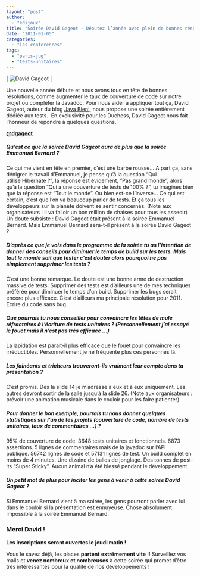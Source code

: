 ```yaml
---
layout: "post"
author: 
  - "edijoux"
title: "Soirée David Gageot – Débutez l’année avec plein de bonnes résolutions"
date: "2011-01-05"
categories: 
  - "les-conferences"
tags: 
  - "paris-jug"
  - "tests-unitaires"
---
```


| ![David Gageot](/assets/2011/01/2011-01-05-soiree-david-gageot-debutez-lannee-avec-plein-de-bonnes-resolutions/davidGageot-h114.jpg "David Gageot") |

Une nouvelle année débute et nous avons tous en tête de bonnes résolutions, comme augmenter le taux de couverture de code sur notre projet ou compléter la Javadoc. Pour nous aider à appliquer tout ça, David Gageot, auteur du blog [Java Bien!](http://blog.javabien.net/), nous propose une soirée entièrement dédiée aux tests.  En exclusivité pour les Duchess, David Gageot nous fait l’honneur de répondre à quelques questions.

[**@dgageot**](http://twitter.com/dgageot "Follow Olivier on Twitter")

##### Qu’est ce que la soirée David Gageot aura de plus que la soirée Emmanuel Bernard ?

Ce qui me vient en tête en premier, c’est une barbe rousse… A part ça, sans dénigrer le travail d’Emmanuel, je pense qu’à la question “Qui utilise Hibernate ?”, la réponse est évidement, ”Pas grand monde”, alors qu’à la question “Qui a une couverture de tests de 100% ?”, tu imagines bien que la réponse est “Tout le monde”. Ou bien est-ce l’inverse… Ce qui est certain, c’est que l’on va beaucoup parler de tests. Et ça tous les développeurs sur la planète doivent se sentir concernés. (Note aux organisateurs : il va falloir un bon million de chaises pour tous les asseoir) Un doute subsiste : David Gageot était présent à la soirée Emmanuel Bernard. Mais Emmanuel Bernard sera-t-il présent à la soirée David Gageot ?

##### D’après ce que je vois dans le programme de la soirée tu as l’intention de donner des conseils pour diminuer le temps de build sur les tests. Mais tout le monde sait que tester c’est douter alors pourquoi ne pas simplement supprimer les tests ?

C’est une bonne remarque. Le doute est une bonne arme de destruction massive de tests. Supprimer des tests est d’ailleurs une de mes techniques préférée pour diminuer le temps d’un build. Supprimer les bugs serait encore plus efficace. C’est d’ailleurs ma principale résolution pour 2011. Ecrire du code sans bug.

##### Que pourrais tu nous conseiller pour convaincre les têtes de mule réfractaires à l’écriture de tests unitaires ? (Personnellement j’ai essayé le fouet mais il n’est pas très efficace …)

La lapidation est parait-il plus efficace que le fouet pour convaincre les irréductibles. Personnellement je ne fréquente plus ces personnes là.

##### Les fainéants et tricheurs trouveront-ils vraiment leur compte dans ta présentation ?

C’est promis. Dès la slide 14 je m’adresse à eux et à eux uniquement. Les autres devront sortir de la salle jusqu’à la slide 26. (Note aux organisateurs : prévoir une animation musicale dans le couloir pour les faire patienter)

##### Pour donner le bon exemple, pourrais tu nous donner quelques statistiques sur l’un de tes projets (couverture de code, nombre de tests unitaires, taux de commentaires …) ?

95% de couverture de code. 3648 tests unitaires et fonctionnels. 6873 assertions. 5 lignes de commentaires mais de la javadoc sur l’API publique. 56742 lignes de code et 57131 lignes de test. Un build complet en moins de 4 minutes. Une dizaine de balles de jonglage. Des tonnes de post-its “Super Sticky”. Aucun animal n’a été blessé pendant le développement.

##### Un petit mot de plus pour inciter les gens à venir à cette soirée David Gageot ?

Si Emmanuel Bernard vient à ma soirée, les gens pourront parler avec lui dans le couloir si la présentation est ennuyeuse. Chose absolument impossible à la soirée Emmanuel Bernard.

### **Merci David !**

**Les inscriptions seront ouvertes le jeudi matin !**

Vous le savez déjà, les places **partent** **extrêmement vite** !! Surveillez vos mails et **venez nombreux et nombreuses** à cette soirée qui promet d’être très intéressantes pour la qualité de nos développements !

